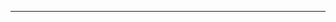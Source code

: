 <!--
CO_OP_TRANSLATOR_METADATA:
{
  "original_hash": "661bbc8e2592ebbb96aa84b1462f5755",
  "translation_date": "2025-08-28T20:17:53+00:00",
  "source_file": "03-CoreGenerativeAITechniques/README.md",
  "language_code": "th"
}
-->


---

